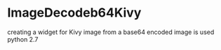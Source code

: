 # ImageDecodeb64Kivy
creating a widget for Kivy image from a base64 encoded image is used python 2.7
